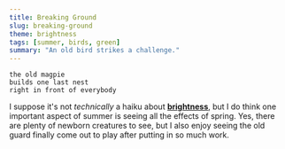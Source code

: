 ```yaml
---
title: Breaking Ground
slug: breaking-ground
theme: brightness
tags: [summer, birds, green]
summary: "An old bird strikes a challenge."
---
```


```
the old magpie
builds one last nest
right in front of everybody
```

I suppose it's not *technically* a haiku about **[brightness][1]**, but I do think one important aspect of summer is seeing all the effects of spring.
Yes, there are plenty of newborn creatures to see, but I also enjoy seeing the old guard finally come out to play after putting in so much work.


[1]: http://localhost:1313/theme/brightness/
